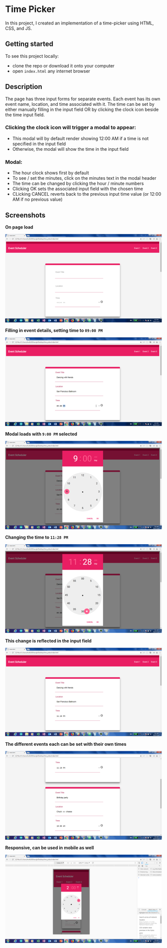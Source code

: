 # Time Picker

In this project, I created an implementation of a time-picker using HTML, CSS, and JS. 

## Getting started

To see this project locally:
- clone the repo or download it onto your computer
- open `index.html` any internet browser

## Description

The page has three input forms for separate events. Each event has its own event name, location, and time associated with it.
The time can be set by either manually filling in the input field OR by clicking the clock icon beside the time input field.

### Clicking the clock icon will trigger a modal to appear:
  - This modal will by default render showing 12:00 AM if a time is not specified in the input field
  - Otherwise, the modal will show the time in the input field

### Modal:
  - The hour clock shows first by default
  - To see / set the minutes, click on the minutes text in the modal header
  - The time can be changed by clicking the hour / minute numbers
  - Clicking OK sets the associated input field with the chosen time
  - CLicking CANCEL reverts back to the previous input time value (or 12:00 AM if no previous value)

## Screenshots

**On page load** 

![alt text](./screenshots/baseline.png?raw=true "Baseline")

**Filling in event details, setting time to `09:00 PM `** 

![alt text](./screenshots/first_clock_input.png?raw=true "First input")

**Modal loads with `9:00 PM` selected** 

![alt text](./screenshots/modal_first_clock.png?raw=true "First modal")

**Changing the time to `11:28 PM`**

![alt text](./screenshots/modal_first_clock_changed.png?raw=true "Changing first modal")

**This change is reflected in the input field** 

![alt text](./screenshots/updated_first_clock.png?raw=true "Change in input field")

**The different events each can be set with their own times**

![alt text](./screenshots/second_clock_input.png?raw=true "Diff events, diff times")

**Responsive, can be used in mobile as well** 

![alt text](./screenshots/mobile_view.png?raw=true "Mobile view")





